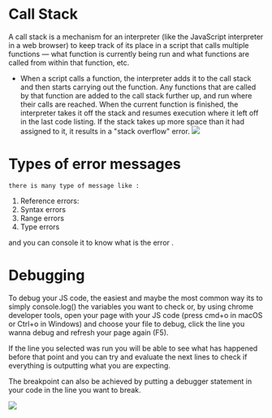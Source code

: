 # Call Stack 
A call stack is a mechanism for an interpreter (like the JavaScript interpreter in a web browser) to keep track of its place in a script that calls multiple functions — what function is currently being run and what functions are called from within that function, etc.

   * When a script calls a function, the interpreter adds it to the call stack and then starts carrying out the function.
    Any functions that are called by that function are added to the call stack further up, and run where their calls are reached.
    When the current function is finished, the interpreter takes it off the stack and resumes execution where it left off in the last code listing.
    If the stack takes up more space than it had assigned to it, it results in a "stack overflow" error.
    ![](https://youshaohua.com/assets/img/post/simply-and-easily-understanding-function-call-stack-by-a-vision/thum.jpg)
    
# Types of error messages
    there is many type of message like : 
  1. Reference errors:
  2. Syntax errors
  3. Range errors
  4. Type errors
  
and you can console it to know what is the error .

# Debugging
To debug your JS code, the easiest and maybe the most common way its to simply console.log() the variables you want to check or, by using chrome developer tools, open your page with your JS code (press cmd+o in macOS or Ctrl+o in Windows) and choose your file to debug, click the line you wanna debug and refresh your page again (F5).

If the line you selected was run you will be able to see what has happened before that point and you can try and evaluate the next lines to check if everything is outputting what you are expecting.

The breakpoint can also be achieved by putting a debugger statement in your code in the line you want to break.
  
  ![](https://resources.jetbrains.com/help/img/idea/2020.2/ws_node_multiprocess_dark.png)
